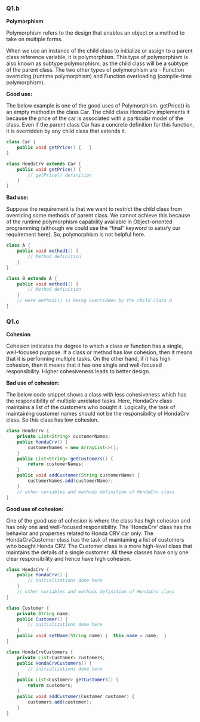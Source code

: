 ### Q1.b

**Polymorphism**

Polymorphism refers to the design that enables an object or a method to take on multiple forms. 

When we use an instance of the child class to initialize or assign to a parent class reference variable, it is polymorphism. This type of polymorphism is also known as subtype polymorphism, as the child class will be a subtype of the parent class. The two other types of polymorphism are - Function overriding (runtime polymorphism) and Function overloading (compile-time polymorphism).

**Good use:**

The below example is one of the good uses of Polymorphism. 
getPrice() is an empty method in the class Car. 
The child class HondaCrv implements it because the price of the car is associated with 
a particular model of the class. Even if the parent class Car has a concrete definition 
for this function, it is overridden by any child class that extends it.

```java
class Car {
    public void getPrice() {   }
}

class HondaCrv extends Car {
    public void getPrice() {
        // getPrice() definition
    }
}
```


**Bad use:**

Suppose the requirement is that we want to restrict the child class from overriding 
some methods of parent class. We cannot achieve this because of the runtime polymorphism 
capability available in Object-oriented programming (although we could use the “final” 
keyword to satisfy our requirement here). So, polymorphism is not helpful
 here.

```java
class A {
    public void method1() {
        // Method definition
    }
}

class B extends A {
    public void method1() {
        // Method definition
    }
    // Here method1() is being overridden by the child class B
}
```


### Q1.c

**Cohesion**

Cohesion indicates the degree to which a class or function has a single, well-focused 
purpose. If a class or method has low cohesion, then it means that it is performing 
multiple tasks. On the other hand, if it has high cohesion, then it means that it has 
one single and well-focused responsibility. Higher cohesiveness leads to better design.

**Bad use of cohesion:**

The below code snippet shows a class with less cohesiveness which has the responsibility of 
multiple unrelated tasks. Here, HondaCrv class maintains a list of the customers 
who bought it. Logically, the task of maintaining customer names should not be the 
responsibility of HondaCrv class. So this class has low cohesion.

```java
class HondaCrv {
    private List<String> customerNames;
    public HondaCrv() {
        customerNames = new ArrayList<>();
    }
    public List<String> getCustomers() {
        return customerNames;
    }
    public void addCustomer(String customerName) {
        customerNames.add(customerName);
    }
    // other variables and methods definition of HondaCrv class
}
```

**Good use of cohesion:**

One of the good use of cohesion is where the class has high cohesion and has
 only one and well-focused responsibility. The ‘HondaCrv’ class has the behavior
  and properties related to Honda CRV car only. The HondaCrvCustomer class has 
  the task of maintaining a list of customers who bought Honda CRV. The Customer 
  class is a more high-level class that maintains the details of a single customer. 
  All these classes have only one clear responsibility and hence have high cohesion.

```java
class HondaCrv {
    public HondaCrv() {
        // initializations done here
    }
    // other variables and methods definition of HondaCrv class
}

class Customer {
    private String name;
    public Customer() {
        // initializations done here
    }
    public void setName(String name) {  this.name = name;  }
}

class HondaCrvCustomers {
    private List<Customer> customers;
    public HondaCrvCustomers() {
        // initializations done here
    }
    public List<Customer> getCustomers() {
        return customers;
    }
    public void addCustomer(Customer customer) {
        customers.add(customer);
    }
}
```